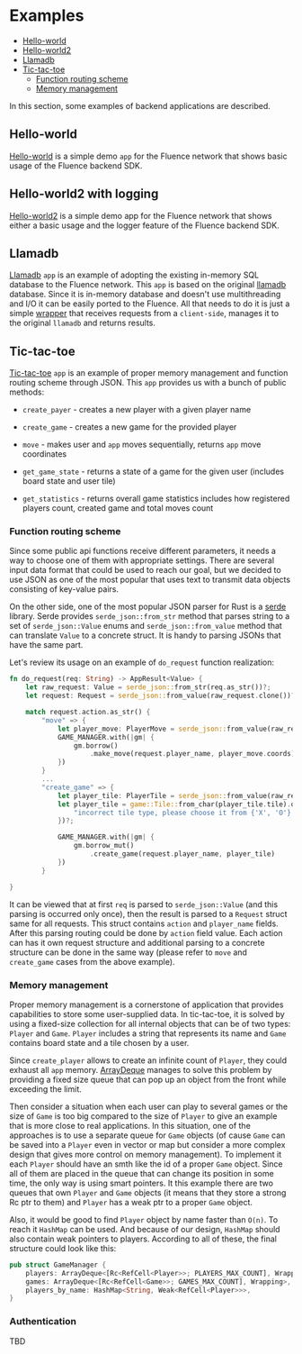 # Examples

- [Hello-world](#hello-world)
- [Hello-world2](#hello-world2-with-logging)
- [Llamadb](#llamadb)
- [Tic-tac-toe](#tic-tac-toe)
    - [Function routing scheme](#function-routing-scheme)
    - [Memory management](#memory-management)

In this section, some examples of backend applications are described.

## Hello-world

[Hello-world](https://github.com/fluencelabs/fluence/tree/master/vm/examples/hello-world) is a simple demo `app` for the Fluence network that shows basic usage of the Fluence backend SDK.

## Hello-world2 with logging

[Hello-world2](https://github.com/fluencelabs/fluence/tree/master/vm/examples/hello-world2/app-2018) is a simple demo app for the Fluence network that shows either a basic usage and the logger feature of the Fluence backend SDK.

## Llamadb

[Llamadb](https://github.com/fluencelabs/fluence/tree/master/vm/examples/llamadb) `app` is an example of adopting the existing in-memory SQL database to the Fluence network. This `app` is based on the original [llamadb](https://github.com/fluencelabs/llamadb) database. Since it is in-memory database and doesn't use multithreading and I/O it can be easily ported to the Fluence. All that needs to do it is just a simple [wrapper](https://github.com/fluencelabs/fluence/blob/master/vm/examples/llamadb/src/lib.rs) that receives requests from a `client-side`, manages it to the original `llamadb` and returns results.

## Tic-tac-toe

[Tic-tac-toe](https://github.com/fluencelabs/fluence/tree/master/vm/examples/tic-tac-toe) `app` is an example of proper memory management and function routing scheme through JSON. This `app` provides us with a bunch of public methods:

- `create_payer` - creates a new player with a given player name
    
- `create_game` - creates a new game for the provided player
    
- `move` - makes user and `app` moves sequentially, returns `app` move coordinates 
    
- `get_game_state` - returns a state of a game for the given user (includes board state and user tile)
    
- `get_statistics` - returns overall game statistics includes how registered players count, created game and total moves count

### Function routing scheme

Since some public api functions receive different parameters, it needs a way to choose one of them with appropriate settings. There are several input data format that could be used to reach our goal, but we decided to use JSON as one of the most popular that uses text to transmit data objects consisting of key-value pairs.

On the other side, one of the most popular JSON parser for Rust is a [serde](https://github.com/serde-rs/serde) library. Serde provides `serde_json::from_str` method that parses string to a set of `serde_json::Value` enums and `serde_json::from_value` method that can translate `Value` to a concrete struct. It is handy to parsing JSONs that have the same part.

Let's review its usage on an example of `do_request` function realization:

```Rust
fn do_request(req: String) -> AppResult<Value> {
    let raw_request: Value = serde_json::from_str(req.as_str())?;
    let request: Request = serde_json::from_value(raw_request.clone())?;

    match request.action.as_str() {
        "move" => {
            let player_move: PlayerMove = serde_json::from_value(raw_request)?;
            GAME_MANAGER.with(|gm| {
                gm.borrow()
                    .make_move(request.player_name, player_move.coords)
            })
        }
        ...
        "create_game" => {
            let player_tile: PlayerTile = serde_json::from_value(raw_request)?;
            let player_tile = game::Tile::from_char(player_tile.tile).ok_or_else(|| {
                "incorrect tile type, please choose it from {'X', 'O'} set".to_owned()
            })?;

            GAME_MANAGER.with(|gm| {
                gm.borrow_mut()
                    .create_game(request.player_name, player_tile)
            })
        }

}
```

It can be viewed that at first `req` is parsed to `serde_json::Value` (and this parsing is occurred only once), then the result is parsed to a `Request` struct same for all requests. This struct contains `action` and `player_name` fields. After this parsing routing could be done by `action` field value. Each action can has it own request structure and additional parsing to a concrete structure can be done in the same way (please refer to `move` and `create_game` cases from the above example).

### Memory management

Proper memory management is a cornerstone of application that provides capabilities to store some user-supplied data. In tic-tac-toe, it is solved by using a fixed-size collection for all internal objects that can be of two types: `Player` and `Game`. `Player` includes a string that represents its name and `Game` contains board state and a tile chosen by a user.

Since `create_player` allows to create an infinite count of `Player`, they could exhaust all `app` memory. [ArrayDeque](https://github.com/andylokandy/arraydeque) manages to solve this problem by providing a fixed size queue that can pop up an object from the front while exceeding the limit.

Then consider a situation when each user can play to several games or the size of `Game` is too big compared to the size of `Player` to give an example that is more close to real applications. In this situation, one of the approaches is to use a separate queue for `Game` objects (of cause `Game` can be saved into a `Player` even in vector or map but consider a more complex design that gives more control on memory management). To implement it each `Player` should have an smth like the id of a proper `Game` object. Since all of them are placed in the queue that can change its position in some time, the only way is using smart pointers. It this example there are two queues that own `Player` and `Game` objects (it means that they store a strong Rc ptr to them) and `Player` has a weak ptr to a proper `Game` object.

Also, it would be good to find `Player` object by name faster than `O(n)`. To reach it `HashMap` can be used. And because of our design, `HashMap` should also contain weak pointers to players. According to all of these, the final structure could look like this: 

```Rust
pub struct GameManager {
    players: ArrayDeque<[Rc<RefCell<Player>>; PLAYERS_MAX_COUNT], Wrapping>,
    games: ArrayDeque<[Rc<RefCell<Game>>; GAMES_MAX_COUNT], Wrapping>,
    players_by_name: HashMap<String, Weak<RefCell<Player>>>,
}
```

### Authentication

TBD